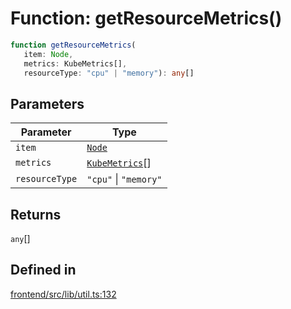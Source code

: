 # Function: getResourceMetrics()

```ts
function getResourceMetrics(
   item: Node, 
   metrics: KubeMetrics[], 
   resourceType: "cpu" | "memory"): any[]
```

## Parameters

| Parameter | Type |
| ------ | ------ |
| `item` | [`Node`](../../k8s/node/classes/Node.md) |
| `metrics` | [`KubeMetrics`](../../k8s/cluster/interfaces/KubeMetrics.md)[] |
| `resourceType` | `"cpu"` \| `"memory"` |

## Returns

`any`[]

## Defined in

[frontend/src/lib/util.ts:132](https://github.com/headlamp-k8s/headlamp/blob/2481a1c9f2b4a69a9320466e7a455215b14b97b0/frontend/src/lib/util.ts#L132)
